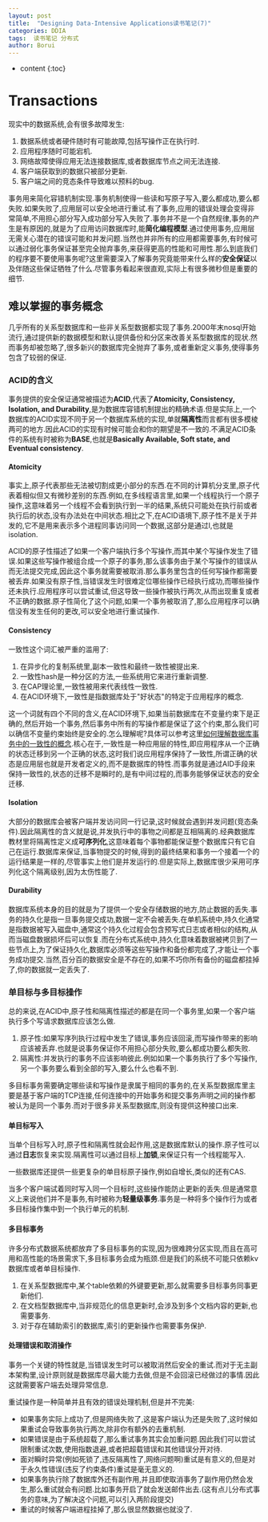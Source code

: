 ```yaml
---
layout: post
title:  "Designing Data-Intensive Applications读书笔记(7)"
categories: DDIA
tags:  读书笔记 分布式
author: Borui
---
```


* content
{:toc}

# Transactions
现实中的数据系统,会有很多故障发生:
1. 数据系统或者硬件随时有可能故障,包括写操作正在执行时.
2. 应用程序随时可能宕机.
3. 网络故障使得应用无法连接数据库,或者数据库节点之间无法连接.
4. 客户端获取到的数据只被部分更新.
5. 客户端之间的竞态条件导致难以预料的bug.

事务用来简化容错机制实现.事务机制使得一些读和写原子写入,要么都成功,要么都失败.如果失败了,应用层可以安全地进行重试.有了事务,应用的错误处理会变得非常简单,不用担心部分写入成功部分写入失败了.事务并不是一个自然规律,事务的产生是有原因的,就是为了应用访问数据库时,能**简化编程模型**.通过使用事务,应用层无需关心潜在的错误可能和并发问题.当然也并非所有的应用都需要事务,有时候可以通过弱化事务保证甚至完全抛弃事务,来获得更高的性能和可用性.那么到底我们的程序要不要使用事务呢?这里需要深入了解事务究竟能带来什么样的**安全保证**以及伴随这些保证牺牲了什么.尽管事务看起来很直观,实际上有很多微秒但是重要的细节.

## 难以掌握的事务概念
几乎所有的关系型数据库和一些非关系型数据都实现了事务.2000年末nosql开始流行,通过提供新的数据模型和默认提供备份和分区来改善关系型数据库的现状.然而事务却被忽略了,很多新兴的数据库完全抛弃了事务,或者重新定义事务,使得事务包含了较弱的保证.
### ACID的含义
事务提供的安全保证通常被描述为**ACID**,代表了**Atomicity, Consistency, Isolation, and Durability**,是为数据库容错机制提出的精确术语.但是实际上,一个数据库的ACID实现不同于另一个数据库系统的实现,单就**隔离性**而言都有很多模棱两可的地方.因此ACID的实现有时候可能会和你的期望是不一致的.不满足ACID条件的系统有时被称为**BASE**,也就是**Basically Available, Soft state, and Eventual consistency**.
#### Atomicity
事实上,原子代表那些无法被切割成更小部分的东西.在不同的计算机分支里,原子代表着相似但又有微秒差别的东西.例如,在多线程语言里,如果一个线程执行一个原子操作,这意味着另一个线程不会看到执行到一半的结果,系统只可能处在执行前或者执行后的状态,没有办法处在中间状态.相比之下,在ACID语境下,原子性不是关于并发的,它不是用来表示多个进程同事访问同一个数据,这部分是通过I,也就是isolation.

ACID的原子性描述了如果一个客户端执行多个写操作,而其中某个写操作发生了错误.如果这些写操作被组合成一个原子的事务,那么该事务由于某个写操作的错误从而无法提交完成,因此这个事务就需要被取消.那么事务里包含的任何写操作都需要被丢弃.如果没有原子性,当错误发生时很难定位哪些操作已经执行成功,而哪些操作还未执行.应用程序可以尝试重试,但这导致一些操作被执行两次,从而出现重复或者不正确的数据.原子性简化了这个问题,如果一个事务被取消了,那么应用程序可以确信没有发生任何的更改,可以安全地进行重试操作.
#### Consistency
一致性这个词汇被严重的滥用了:
1. 在异步化的复制系统里,副本一致性和最终一致性被提出来.
2. 一致性hash是一种分区的方法,一些系统用它来进行重新调整.
3. 在CAP理论里,一致性被用来代表线性一致性.
4. 在ACID环境下,一致性是指数据库处于"好状态"的特定于应用程序的概念.

这一个词就有四个不同的含义,在ACID环境下,如果当前数据库在不变量约束下是正确的,然后开始一个事务,然后事务中所有的写操作都是保证了这个约束,那么我们可以确信不变量约束始终是安全的.怎么理解呢?具体可以参考这里[如何理解数据库事务中的一致性的概念](https://www.zhihu.com/question/31346392/answer/362597203).核心在于,一致性是一种应用层的特性,即应用程序从一个正确的状态迁移到另一个正确的状态,这时我们说应用程序保持了一致性,所谓正确的状态是应用层也就是开发者定义的,而不是数据库的特性.而事务就是通过AID手段来保持一致性的,状态的迁移不是瞬时的,是有中间过程的,而事务能够保证状态的安全迁移.
#### Isolation
大部分的数据库会被客户端并发访问同一行记录,这时候就会遇到并发问题(竞态条件).因此隔离性的含义就是说,并发执行中的事物之间都是互相隔离的.经典数据库教材里将隔离性定义成**可序列化**,这意味着每个事物都能保证整个数据库只有它自己在运行.数据库来保证,当事物提交的时候,得到的最终结果和事务一个接着一个的运行结果是一样的,尽管事实上他们是并发运行的.但是实际上,数据库很少采用可序列化这个隔离级别,因为太伤性能了.
#### Durability
数据库系统本身的目的就是为了提供一个安全存储数据的地方,防止数据的丢失.事务的持久化是指一旦事务提交成功,数据一定不会被丢失.在单机系统中,持久化通常是指数据被写入磁盘中,通常这个持久化过程会包含预写式日志或者相似的结构,从而当磁盘数据损坏后可以恢复.而在分布式系统中,持久化意味着数据被拷贝到了一些节点上,为了保证持久化,数据库必须等这些写操作和备份都完成了,才能让一个事务成功提交.当然,百分百的数据安全是不存在的,如果不巧你所有备份的磁盘都挂掉了,你的数据就一定丢失了.

### 单目标与多目标操作
总的来说,在ACID中,原子性和隔离性描述的都是在同一个事务里,如果一个客户端执行多个写请求数据库应该怎么做.
1. 原子性:如果写序列执行过程中发生了错误,事务应该回滚,而写操作带来的影响应该被丢弃.也就是说事务保证你不用担心部分失败,要么都成功要么都失败.
2. 隔离性:并发执行的事务不应该影响彼此.例如如果一个事务执行了多个写操作,另一个事务要么看到全部的写入,要么什么也看不到.

多目标事务需要确定哪些读和写操作是隶属于相同的事务的,在关系型数据库里主要是基于客户端的TCP连接,任何连接中的开始事务和提交事务声明之间的操作都被认为是同一个事务.而对于很多非关系型数据库,则没有提供这种接口出来.
#### 单目标写入
当单个目标写入时,原子性和隔离性就会起作用,这是数据库默认的操作.原子性可以通过**日志**恢复来实现.隔离性可以通过目标上**加锁**,来保证只有一个线程能写入.

一些数据库还提供一些更复杂的单目标原子操作,例如自增长,类似的还有CAS.

当多个客户端试着同时写入同一个目标时,这些操作能防止更新的丢失.但是通常意义上来说他们并不是事务,有时被称为**轻量级事务**.事务是一种将多个操作行为或者多目标操作集中到一个执行单元的机制.
#### 多目标事务
许多分布式数据系统都放弃了多目标事务的实现,因为很难跨分区实现,而且在高可用和高性能的场景需求下,多目标事务会成为瓶颈.但是我们的系统不可能只依赖kv数据库或者单目标操作.
1. 在关系型数据库中,某个table依赖的外键要更新,那么就需要多目标事务同事更新他们.
2. 在文档型数据库中,当非规范化的信息更新时,会涉及到多个文档内容的更新,也需要事务.
3. 对于存在辅助索引的数据库,索引的更新操作也需要事务保护.

#### 处理错误和取消操作
事务一个关键的特性就是,当错误发生时可以被取消然后安全的重试.而对于无主副本架构里,设计原则就是数据库尽最大能力去做,但是不会回滚已经做过的事情.因此这就需要客户端去处理异常信息.

重试操作是一种简单并且有效的错误处理机制,但是并不完美:
+ 如果事务实际上成功了,但是网络失败了,这是客户端认为还是失败了,这时候如果重试会导致事务执行两次,除非你有额外的去重机制.
+ 如果错误是由于系统超载了,那么重试事务其实会加重问题.因此我们可以尝试限制重试次数,使用指数退避,或者把超载错误和其他错误分开对待.
+ 面对瞬时异常(例如死锁了,违反隔离性了,网络问题啊)重试是有意义的,但是对于永久性错误(违反了约束条件)重试是毫无意义的.
+ 如果事务执行除了数据库外还有副作用,并且即使取消事务了副作用仍然会发生,那么重试就会有问题.比如事务开启了就会发送邮件出去.(这有点儿分布式事务的意味,为了解决这个问题,可以引入两阶段提交)
+ 重试的时候客户端进程挂掉了,那么很显然数据也就没了.